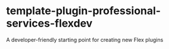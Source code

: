 # template-plugin-professional-services-flexdev
A developer-friendly starting point for creating new Flex plugins
